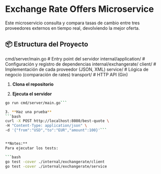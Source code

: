 # Exchange Rate Offers Microservice

Este microservicio consulta y compara tasas de cambio entre tres proveedores externos en tiempo real, devolviendo la mejor oferta.

## 📦 Estructura del Proyecto
cmd/server/main.go # Entry point del servidor
internal/application/ # Configuración y registro de dependencias
internal/exchangerate/
client/ # Implementación de cada proveedor (JSON, XML)
service/ # Lógica de negocio (comparación de rates)
transport/ # HTTP API (Gin)


1. **Clona el repositorio**  

2. **Ejecuta el servidor**  
  ```bash
  go run cmd/server/main.go```

3. **Haz una prueba** 
  ```bash
  curl -X POST http://localhost:8080/best-quote \
  -H "Content-Type: application/json" \
  -d '{"from":"USD","to":"EUR","amount":100}'```


**Notes:** 
  Para ejecutar los tests: 

  ```bash
  go test -cover ./internal/exchangerate/client                                    
  go test -cover ./internal/exchangerate/service